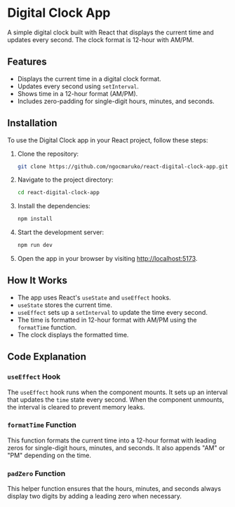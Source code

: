 # Digital Clock App

A simple digital clock built with React that displays the current time and updates every second. The clock format is 12-hour with AM/PM.

## Features

- Displays the current time in a digital clock format.
- Updates every second using `setInterval`.
- Shows time in a 12-hour format (AM/PM).
- Includes zero-padding for single-digit hours, minutes, and seconds.

## Installation

To use the Digital Clock app in your React project, follow these steps:

1. Clone the repository:
    ```bash
    git clone https://github.com/ngocmaruko/react-digital-clock-app.git
    ```

2. Navigate to the project directory:
    ```bash
    cd react-digital-clock-app
    ```

3. Install the dependencies:
    ```bash
    npm install
    ```

4. Start the development server:
    ```bash
    npm run dev
    ```

5. Open the app in your browser by visiting [http://localhost:5173](http://localhost:5173).

## How It Works

- The app uses React's `useState` and `useEffect` hooks.
- `useState` stores the current time.
- `useEffect` sets up a `setInterval` to update the time every second.
- The time is formatted in 12-hour format with AM/PM using the `formatTime` function.
- The clock displays the formatted time.

## Code Explanation

### `useEffect` Hook

The `useEffect` hook runs when the component mounts. It sets up an interval that updates the `time` state every second. When the component unmounts, the interval is cleared to prevent memory leaks.

### `formatTime` Function

This function formats the current time into a 12-hour format with leading zeros for single-digit hours, minutes, and seconds. It also appends "AM" or "PM" depending on the time.

### `padZero` Function

This helper function ensures that the hours, minutes, and seconds always display two digits by adding a leading zero when necessary.

